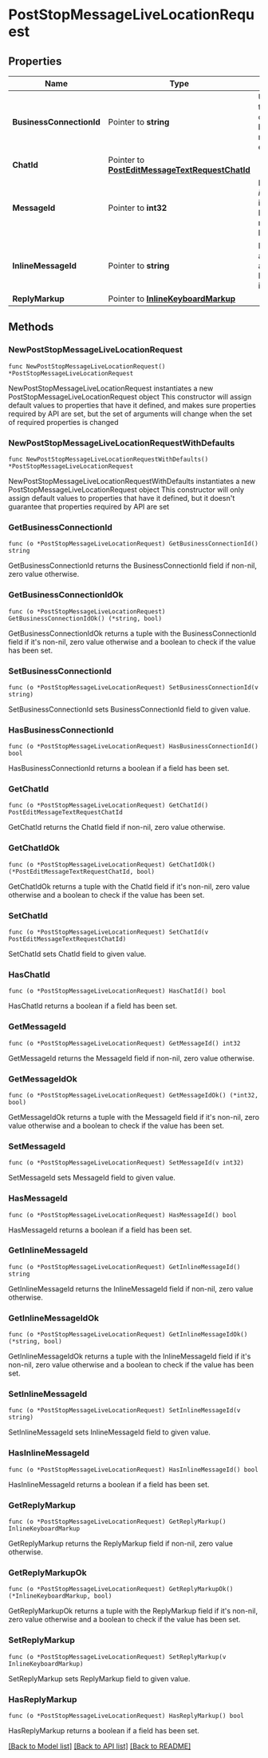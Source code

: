 # PostStopMessageLiveLocationRequest

## Properties

Name | Type | Description | Notes
------------ | ------------- | ------------- | -------------
**BusinessConnectionId** | Pointer to **string** | Unique identifier of the business connection on behalf of which the message to be edited was sent | [optional] 
**ChatId** | Pointer to [**PostEditMessageTextRequestChatId**](PostEditMessageTextRequestChatId.md) |  | [optional] 
**MessageId** | Pointer to **int32** | Required if *inline\\_message\\_id* is not specified. Identifier of the message with live location to stop | [optional] 
**InlineMessageId** | Pointer to **string** | Required if *chat\\_id* and *message\\_id* are not specified. Identifier of the inline message | [optional] 
**ReplyMarkup** | Pointer to [**InlineKeyboardMarkup**](InlineKeyboardMarkup.md) |  | [optional] 

## Methods

### NewPostStopMessageLiveLocationRequest

`func NewPostStopMessageLiveLocationRequest() *PostStopMessageLiveLocationRequest`

NewPostStopMessageLiveLocationRequest instantiates a new PostStopMessageLiveLocationRequest object
This constructor will assign default values to properties that have it defined,
and makes sure properties required by API are set, but the set of arguments
will change when the set of required properties is changed

### NewPostStopMessageLiveLocationRequestWithDefaults

`func NewPostStopMessageLiveLocationRequestWithDefaults() *PostStopMessageLiveLocationRequest`

NewPostStopMessageLiveLocationRequestWithDefaults instantiates a new PostStopMessageLiveLocationRequest object
This constructor will only assign default values to properties that have it defined,
but it doesn't guarantee that properties required by API are set

### GetBusinessConnectionId

`func (o *PostStopMessageLiveLocationRequest) GetBusinessConnectionId() string`

GetBusinessConnectionId returns the BusinessConnectionId field if non-nil, zero value otherwise.

### GetBusinessConnectionIdOk

`func (o *PostStopMessageLiveLocationRequest) GetBusinessConnectionIdOk() (*string, bool)`

GetBusinessConnectionIdOk returns a tuple with the BusinessConnectionId field if it's non-nil, zero value otherwise
and a boolean to check if the value has been set.

### SetBusinessConnectionId

`func (o *PostStopMessageLiveLocationRequest) SetBusinessConnectionId(v string)`

SetBusinessConnectionId sets BusinessConnectionId field to given value.

### HasBusinessConnectionId

`func (o *PostStopMessageLiveLocationRequest) HasBusinessConnectionId() bool`

HasBusinessConnectionId returns a boolean if a field has been set.

### GetChatId

`func (o *PostStopMessageLiveLocationRequest) GetChatId() PostEditMessageTextRequestChatId`

GetChatId returns the ChatId field if non-nil, zero value otherwise.

### GetChatIdOk

`func (o *PostStopMessageLiveLocationRequest) GetChatIdOk() (*PostEditMessageTextRequestChatId, bool)`

GetChatIdOk returns a tuple with the ChatId field if it's non-nil, zero value otherwise
and a boolean to check if the value has been set.

### SetChatId

`func (o *PostStopMessageLiveLocationRequest) SetChatId(v PostEditMessageTextRequestChatId)`

SetChatId sets ChatId field to given value.

### HasChatId

`func (o *PostStopMessageLiveLocationRequest) HasChatId() bool`

HasChatId returns a boolean if a field has been set.

### GetMessageId

`func (o *PostStopMessageLiveLocationRequest) GetMessageId() int32`

GetMessageId returns the MessageId field if non-nil, zero value otherwise.

### GetMessageIdOk

`func (o *PostStopMessageLiveLocationRequest) GetMessageIdOk() (*int32, bool)`

GetMessageIdOk returns a tuple with the MessageId field if it's non-nil, zero value otherwise
and a boolean to check if the value has been set.

### SetMessageId

`func (o *PostStopMessageLiveLocationRequest) SetMessageId(v int32)`

SetMessageId sets MessageId field to given value.

### HasMessageId

`func (o *PostStopMessageLiveLocationRequest) HasMessageId() bool`

HasMessageId returns a boolean if a field has been set.

### GetInlineMessageId

`func (o *PostStopMessageLiveLocationRequest) GetInlineMessageId() string`

GetInlineMessageId returns the InlineMessageId field if non-nil, zero value otherwise.

### GetInlineMessageIdOk

`func (o *PostStopMessageLiveLocationRequest) GetInlineMessageIdOk() (*string, bool)`

GetInlineMessageIdOk returns a tuple with the InlineMessageId field if it's non-nil, zero value otherwise
and a boolean to check if the value has been set.

### SetInlineMessageId

`func (o *PostStopMessageLiveLocationRequest) SetInlineMessageId(v string)`

SetInlineMessageId sets InlineMessageId field to given value.

### HasInlineMessageId

`func (o *PostStopMessageLiveLocationRequest) HasInlineMessageId() bool`

HasInlineMessageId returns a boolean if a field has been set.

### GetReplyMarkup

`func (o *PostStopMessageLiveLocationRequest) GetReplyMarkup() InlineKeyboardMarkup`

GetReplyMarkup returns the ReplyMarkup field if non-nil, zero value otherwise.

### GetReplyMarkupOk

`func (o *PostStopMessageLiveLocationRequest) GetReplyMarkupOk() (*InlineKeyboardMarkup, bool)`

GetReplyMarkupOk returns a tuple with the ReplyMarkup field if it's non-nil, zero value otherwise
and a boolean to check if the value has been set.

### SetReplyMarkup

`func (o *PostStopMessageLiveLocationRequest) SetReplyMarkup(v InlineKeyboardMarkup)`

SetReplyMarkup sets ReplyMarkup field to given value.

### HasReplyMarkup

`func (o *PostStopMessageLiveLocationRequest) HasReplyMarkup() bool`

HasReplyMarkup returns a boolean if a field has been set.


[[Back to Model list]](../README.md#documentation-for-models) [[Back to API list]](../README.md#documentation-for-api-endpoints) [[Back to README]](../README.md)


